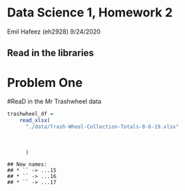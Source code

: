 Data Science 1, Homework 2
================
Emil Hafeez (eh2928)
9/24/2020

## Read in the libraries

# Problem One

\#ReaD in the Mr Trashwheel data

``` r
trashwheel_df = 
    read_xlsx(
      "./data/Trash-Wheel-Collection-Totals-8-6-19.xlsx"
      
      
      
      )
```

    ## New names:
    ## * `` -> ...15
    ## * `` -> ...16
    ## * `` -> ...17
